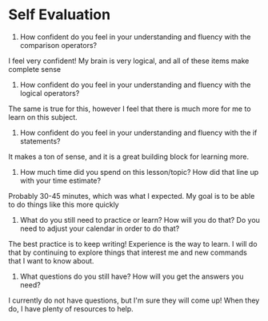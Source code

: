 # Self Evaluation

1. How confident do you feel in your understanding and fluency with the comparison operators?

I feel very confident! My brain is very logical, and all of these items make complete sense

1. How confident do you feel in your understanding and fluency with the logical operators?

The same is true for this, however I feel that there is much more for me to learn on this subject.

1. How confident do you feel in your understanding and fluency with the if statements?

It makes a ton of sense, and it is a great building block for learning more.

1. How much time did you spend on this lesson/topic? How did that line up with your time estimate?

Probably 30-45 minutes, which was what I expected. My goal is to be able to do things like this more quickly

1. What do you still need to practice or learn? How will you do that? Do you need to adjust your calendar in order to do that?

The best practice is to keep writing! Experience is the way to learn. I will do that by continuing to explore things that interest me and new commands that I want to know about.

1. What questions do you still have? How will you get the answers you need?

I currently do not have questions, but I'm sure they will come up! When they do, I have plenty of resources to help.
